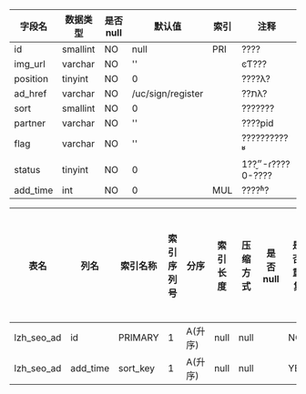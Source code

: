 |字段名|数据类型|是否null|默认值|索引|注释|
|------|--------|--------|------|----|----|
|id|smallint|NO|null|PRI|????|
|img_url|varchar|NO|''||ͼƬ???|
|position|tinyint|NO|0||????λ?|
|ad_href|varchar|NO|/uc/sign/register||??תλ?|
|sort|smallint|NO|0||???????|
|partner|varchar|NO|''||????pid|
|flag|varchar|NO|''||??????????ʶ|
|status|tinyint|NO|0||״̬??1-ɾ????0-????|
|add_time|int|NO|0|MUL|????ʱ?|



|表名|列名|索引名称|索引序列号|分序|索引长度|压缩方式|是否null|是否重复|唯一值数目估计值|索引方法|列中描述索引信息|索引注释|
|----|----|--------|----------|----|--------|--------|--------|--------|----------------|--------|----------------|--------|
|lzh_seo_ad|id|PRIMARY|1|A(升序)|null|null||NO|4|BTREE|||
|lzh_seo_ad|add_time|sort_key|1|A(升序)|null|null||YES|4|BTREE|||
